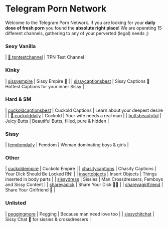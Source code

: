 # Telegram Porn Network

Welcome to the Telegram Porn Network. If you are looking for your **daily dose of fresh porn** you found the **absolute right place**!
We are operating 15 different channels, gathering to any of your perverted (legal) needs ;)


### Sexy Vanilla

| [🍭 tpntestchannel](https://t.me/tpntestchannel) | TPN Test Channel |

### Kinky

| [ sissyempire](https://t.me/sissyempire) | Sissy Empire 🎀 |
| [ sissycaptionsbest](https://t.me/sissycaptionsbest) | Sissy Captions 💋 Hottest Captions for your inner Sissy |

### Hard & SM

| [ cuckoldcaptionsbest](https://t.me/cuckoldcaptionsbest) | Cuckold Captions | Learn about your deepest desire |
| [💾 cuckolddaily](https://t.me/cuckolddaily) | Cuckold | Your wife needs a real man |
| [ buttsbeautyful](https://t.me/buttsbeautyful) | Juicy Butts | Beautiful Butts, filled, pure & hidden |

### Sissy

| [ femdomdaily](https://t.me/femdomdaily) | Femdom | Woman dominating boys & girls |

### Other

| [ cuckoldempire](https://t.me/cuckoldempire) | Cuckold Empire |
| [ chasitycaptions](https://t.me/chasitycaptions) | Chasity Captions | Your Dick Should Be Locked RN! |
| [ insertobjects](https://t.me/insertobjects) | Insert Objects | Things inserted in body parts |
| [ sissydress](https://t.me/sissydress) | Sissies | Man Crossdressers, Femboys and Sissy Content |
| [ shareyadick](https://t.me/shareyadick) | Share Your Dick 🍆🔞 |
| [ shareyagirlfriend](https://t.me/shareyagirlfriend) | Share Your Girlfriend 🔞 |

### Unlisted

| [ peggingmore](https://t.me/peggingmore) | Pegging | Because man need love too |
| [ sissychitchat](https://t.me/sissychitchat) | Sissy Chat 🍭 for sissies & crossdressers |

